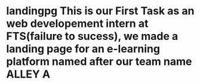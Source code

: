 # landingpg  This is our First Task as an web developement intern at FTS(failure to sucess), we made a landing page for an e-learning platform named after our team name ALLEY A
